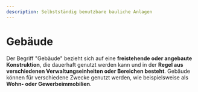 ```yaml
---
description: Selbstständig benutzbare bauliche Anlagen
---
```


# Gebäude

Der Begriff "Gebäude" bezieht sich auf eine **freistehende oder angebaute Konstruktion**, die dauerhaft genutzt werden kann und in der **Regel aus verschiedenen Verwaltungseinheiten oder Bereichen besteht**. Gebäude können für verschiedene Zwecke genutzt werden, wie beispielsweise als **Wohn- oder Gewerbeimmobilien**.
